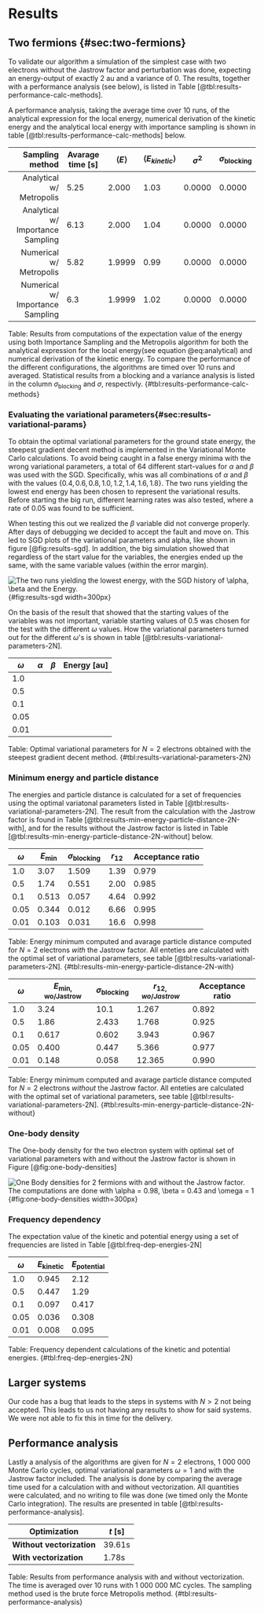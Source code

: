 # Results

## Two fermions {#sec:two-fermions}

To validate our algorithm a simulation of the simplest case with two electrons without the Jastrow factor and perturbation was done, expecting an energy-output of exactly 2 au and a variance of 0. The results, together with a performance analysis (see below), is listed in Table [@tbl:results-performance-calc-methods]. 

A performance analysis, taking the average time over 10 runs, of the analytical expression for the local energy, numerical derivation of the kinetic energy and the analytical local energy with importance sampling is shown in table [@tbl:results-performance-calc-methods] below.


| Sampling method                   | Avarage time [s]|$\langle E \rangle$|$\langle E_{kinetic}\rangle$|$\sigma^2$|$\sigma_{\text{blocking}}$|
| ----:                             | ---             |---                |---                          |---       |---                      |
| Analytical w/ Metropolis          | 5.25            | 2.000             |1.03                         | 0.0000   | 0.0000                  |
| Analytical w/ Importance Sampling | 6.13            | 2.000             |1.04                         | 0.0000   | 0.0000                  |
| Numerical w/ Metropolis           | 5.82            | 1.9999            | 0.99                        | 0.0000   | 0.0000                  |
| Numerical w/ Importance Sampling  | 6.3             | 1.9999            | 1.02                        | 0.0000   | 0.0000                  |

Table: Results from computations of the expectation value of the energy using both Importance Sampling and the Metropolis algorithm for both the analytical expression for the local energy(see equation @eq:analytical) and numerical derivation of the kinetic energy. To compare the performance of the different configurations, the algorithms are timed over 10 runs and averaged. Statistical results from a blocking and a variance analysis is listed in the column $\sigma_\text{blocking}$ and $\sigma$, respectivly. {#tbl:results-performance-calc-methods} 


### Evaluating the variational parameters{#sec:results-variational-params}

To obtain the optimal variational parameters for the ground state energy, the steepest gradient decent method is implemented in the Variational Monte Carlo calculations. To avoid being caught in a false energy minima with the wrong variational parameters, a total of $64$ different start-values for $\alpha$ and $\beta$ was used with the SGD. Specifically, whis was all combinations of $\alpha$ and $\beta$ with the values $\{0.4, 0.6, 0.8, 1.0, 1.2, 1.4, 1.6, 1.8\}$. The two runs yielding the lowest end energy has been chosen to represent the variational results. Before starting the big run, different learning rates was also tested, where a rate of $0.05$ was found to be sufficient.

When testing this out we realized the $\beta$ variable did not converge properly. After days of debugging we decided to accept the fault and move on. This led to SGD plots of the variational parameters and alpha, like shown in figure [@fig:results-sgd]. In addition, the big simulation showed that regardless of the start value for the variables, the energies ended up the same, with the same variable values (within the error margin).

![The two runs yielding the lowest energy, with the SGD history of $\alpha$, $\beta$ and the Energy.](sgd.png){#fig:results-sgd width=300px}

On the basis of the result that showed that the starting values of the variables was not important, variable starting values of $0.5$ was chosen for the test with the different $\omega$ values. How the variational parameters turned out for the different $\omega$'s is shown in table [@tbl:results-variational-parameters-2N].

| $\omega$ 	| $\alpha$ 	| $\beta$ 	| Energy [au] 	|
|----------	|----------	|---------	|------------	|
| $1.0$    	|          	|         	|            	|
| $0.5$    	|          	|         	|            	|
| $0.1$    	|          	|         	|            	|
| $0.05$   	|          	|         	|            	|
| $0.01$   	|          	|         	|            	|

Table: Optimal variational parameters for $N = 2$ electrons obtained with the steepest gradient decent method. {#tbl:results-variational-parameters-2N}


### Minimum energy and particle distance
The energies and particle distance is calculated for a set of frequencies using the optimal variatonal parameters listed in Table [@tbl:results-variational-parameters-2N]. The result from the calculation with the Jastrow factor is found in Table [@tbl:results-min-energy-particle-distance-2N-with], and for the results without the Jastrow factor is listed in Table [@tbl:results-min-energy-particle-distance-2N-without] below. 

| $\omega$ 	| $E_{\text{min}}$ 	| $\sigma_{\text{blocking}}$ 	| $r_{12}$ 	| Acceptance ratio 	|
|----------	|------------------	|----------------------------	|----------	|------------------	|
| $1.0$    	| 3.07             	| 1.509                      	| 1.39     	| 0.979            	|
| $0.5$    	| 1.74             	| 0.551                      	| 2.00     	| 0.985            	|
| $0.1$    	| 0.513            	| 0.057                      	| 4.64     	| 0.992            	|
| $0.05$   	| 0.344            	| 0.012                      	| 6.66     	| 0.995            	|
| $0.01$   	| 0.103            	| 0.031                      	| 16.6     	| 0.998            	|

Table: Energy minimum computed and avarage particle distance computed for $N = 2$ electrons *with* the Jastrow factor. All enteties are calculated with the optimal set of variational parameters, see table [@tbl:results-variational-parameters-2N]. {#tbl:results-min-energy-particle-distance-2N-with}


| $\omega$ 	| $E_{\text{min, wo/Jastrow}}$ 	| $\sigma_{\text{blocking}}$ 	| $r_{12, wo/Jastrow}$ 	| Acceptance ratio 	|
|----------	|------------------------------	|----------------------------	|----------------------	|------------------	|
| $1.0$    	| 3.24                         	| 10.1                       	| 1.267                	| 0.892            	|
| $0.5$    	| 1.86                         	| 2.433                      	| 1.768                	| 0.925            	|
| $0.1$    	| 0.617                        	| 0.602                      	| 3.943                	| 0.967            	|
| $0.05$   	| 0.400                        	| 0.447                      	| 5.366                	| 0.977            	|
| $0.01$   	| 0.148                        	| 0.058                      	| 12.365               	| 0.990            	|
Table: Energy minimum computed and avarage particle distance computed for $N = 2$ electrons *without* the Jastrow factor. All enteties are calculated with the optimal set of variational parameters, see table [@tbl:results-variational-parameters-2N]. {#tbl:results-min-energy-particle-distance-2N-without}

### One-body density

The One-body density for the two electron system with optimal set of variational parameters with and without the Jastrow factor is shown in Figure [@fig:one-body-densities]

![One Body densities for 2 fermions with and without the Jastrow factor. The computations are done with $\alpha = 0.98$, $\beta = 0.43$ and $\omega = 1$](onebodydensity_2p.png){#fig:one-body-densities width=300px}

### Frequency dependency

The expectation value of the kinetic and potential energy using a set of frequencies are listed in Table [@tbl:freq-dep-energies-2N]

| $\omega$ 	| $E_{\text{kinetic}}$ 	| $E_{\text{potential}}$ 	|
|----------	|----------------------	|------------------------	|
| $1.0$    	|       0.945          	|    2.12                 	|
| $0.5$    	|       0.447          	|    1.29                  	|
| $0.1$    	|       0.097         	|    0.417                 	|
| $0.05$   	|       0.036          	|    0.308                	|
| $0.01$   	|       0.008         	|    0.095                 	|

Table: Frequency dependent calculations of the kinetic and potential energies. {#tbl:freq-dep-energies-2N}

## Larger systems

Our code has a bug that leads to the steps in systems with $N > 2$ not being accepted. This leads to us not having any results to show for said systems. We were not able to fix this in time for the delivery.

## Performance analysis

Lastly a analysis of the algorithms are given for $N = 2$ electrons, 1 000 000 Monte Carlo cycles, optimal variational parameters $\omega = 1$ and with the Jastrow factor included. The analysis is done by comparing the average time used for a calculation with and without vectorization. All quantities were calculated, and no writing to file was done (we timed only the Monte Carlo integration). The results are presented in table [@tbl:results-performance-analysis].

| Optimization               	| $t$ [s] |
|---                        	|---            |
| **Without vectorization**		| 39.61s |
| **With vectorization**        | 1.78s  |

Table: Results from performance analysis with and without vectorization. The time is averaged over 10 runs with 1 000 000 MC cycles. The sampling method used is the brute force Metropolis method. {#tbl:results-performance-analysis}



<!-- Necessary to write something about which computers/specs the analysis is done at?? -->
